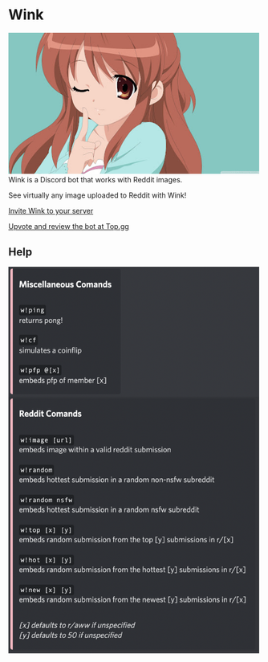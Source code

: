 # Wink
<img src = "images/pfp.jpeg" width="500"/>
Wink is a Discord bot that works with Reddit images.

See virtually any image uploaded to Reddit with Wink!

[Invite Wink to your server](https://discord.com/api/oauth2/authorize?client_id=714181755418181722&permissions=156766694464&scope=bot)

[Upvote and review the bot at Top.gg](https://top.gg/bot/714181755418181722)

## Help
<img src="images/commands.png" width="500"/>
